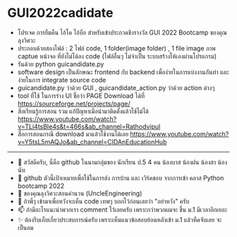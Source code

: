 # GUI2022cadidate
- โปรเจค การยืมคืน ไอ้โค ไอ้บือ สำหรับเข้าประกวดชิงรางวัล GUI 2022 Bootcamp ของคุณลุงวิศวะ
- ประกอบด้วยสองไฟล์ : 2 ไฟล์ code, 1 folder(image folder) , 1 file image ภาพ captue หน้าจอ ที่ยังไม่ได้ลง code (ไฟล์อื่นๆ ไม่จำเป็น ระบบสร้างให้เองผ่านโปรแกรม)
- รันด้วย python guicandidate.py
- software design เป็นลักษณะ frontend กับ backend เพื่อง่ายในการแบ่งงานกันทำ และง่ายในการ integrate source code
- guicandidate.py ว่าด้วย GUI , guicandidate_action.py ว่าด้วย action ต่างๆ
- tool ที่ใช้ ในการร่าง UI ชื่อว่า PAGE Download ได้ที่ https://sourceforge.net/projects/page/ 
- สิ่อเรียนรู้การสอน รวม แก้ปัญหาเมือนำมาติดตั้งแล้วใช้ไม่ได้ https://www.youtube.com/watch?v=TLi4tsBIe4s&t=466s&ab_channel=Rathodvipul
- สื่อการสอนกรณี download มาแล้วใช้งานได้เลย https://www.youtube.com/watch?v=Y5tsL5mAQJo&ab_channel=CIDAnEducationHub




-----------------------------------------------------------------------------------
- 👋 สวัสดีครับ, นี่คือ github ในนามกลุ่มของ นักเรียน ป.5 4 คน น้องบาส น้องฝน น้องสา น้องนัท
- 👀 github ตัวนี้เป้าเหมายเพื่อใช้ในการส่ง การบ้าน และ เวิร์คชอบ จากการเข้า คลาส Python bootcamp 2022 
- 🌱 ของคุณลุงวิศวะสอนคำนวน (UncleEngineering)
- 💞️ ถ้าพี่ๆ เข้ามาเพื่อหวังจะเห็น code เทพๆ บอกไว้ก่อนเลยว่า "อย่าหวัง" ครับ 
- 📫 ถ้ามีอะไรแนะนำพวกเรา comment ไว้เลยครับ เพราะกว่าพวกผมจะ ขึ้น ม.1 มีเวลาอีกเยอะ
- ✨ ต้องรีบเก็บเกี่ยวประสบการณ์ครับ เพราะเห็นแนวข้อสอบย้อนหลังเข้า ม.1 แล้วหืดจับเลย จะเป็นลม

<!---
BasFonSaNut/BasFonSaNut is a ✨ special ✨ repository because its `README.md` (this file) appears on your GitHub profile.
You can click the Preview link to take a look at your changes.
--->
